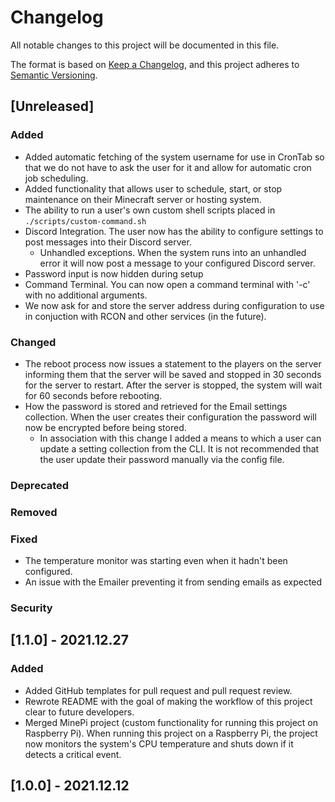 # Changelog
All notable changes to this project will be documented in this file.

The format is based on [Keep a Changelog](https://keepachangelog.com/en/1.0.0/),
and this project adheres to [Semantic Versioning](https://semver.org/spec/v2.0.0.html).

## [Unreleased]

### Added
- Added automatic fetching of the system username for use in CronTab so that we do not
have to ask the user for it and allow for automatic cron job scheduling.
- Added functionality that allows user to schedule, start, or stop maintenance on their Minecraft server or hosting system.
- The ability to run a user's own custom shell scripts placed in `./scripts/custom-command.sh`
- Discord Integration. The user now has the ability to configure settings to post messages into their Discord server.
  - Unhandled exceptions. When the system runs into an unhandled error it will now post a message to your configured Discord server.
- Password input is now hidden during setup
- Command Terminal. You can now open a command terminal with '-c' with no additional arguments.
- We now ask for and store the server address during configuration to use in conjuction with RCON and other services (in the future).

### Changed
- The reboot process now issues a statement to the players on the server 
informing them that the server will be saved and stopped in 30 seconds for the
server to restart. After the server is stopped, the system will wait for 60
seconds before rebooting.
- How the password is stored and retrieved for the Email settings collection. When the user creates their configuration the password will now be encrypted before being stored.
  - In association with this change I added a means to which a user can update a setting collection from the CLI. It is not recommended that the user update their password manually via the config file.

### Deprecated

### Removed

### Fixed
- The temperature monitor was starting even when it hadn't been configured.
- An issue with the Emailer preventing it from sending emails as expected

### Security

## [1.1.0] - 2021.12.27

### Added
- Added GitHub templates for pull request and pull request review.
- Rewrote README with the goal of making the workflow of this project clear to future developers.
- Merged MinePi project (custom functionality for running this project on Raspberry Pi). When running this project on a Raspberry Pi, the project now monitors the system's CPU temperature and shuts down if it detects a critical event.

## [1.0.0] - 2021.12.12
